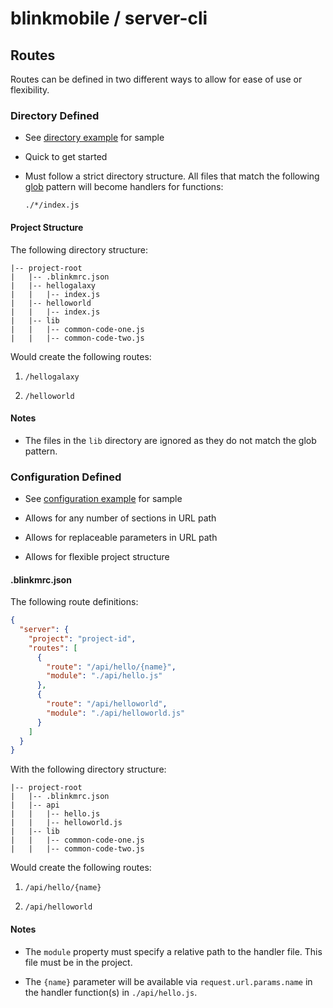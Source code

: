 # blinkmobile / server-cli

## Routes

Routes can be defined in two different ways to allow for ease of use or flexibility.

### Directory Defined

-   See [directory example](../examples/directory) for sample

-   Quick to get started

-   Must follow a strict directory structure. All files that match the following [glob](https://github.com/isaacs/node-glob) pattern will become handlers for functions:

    ```
    ./*/index.js
    ```

#### Project Structure

The following directory structure:

```
|-- project-root
|   |-- .blinkmrc.json
|   |-- hellogalaxy
|   |   |-- index.js
|   |-- helloworld
|   |   |-- index.js
|   |-- lib
|   |   |-- common-code-one.js
|   |   |-- common-code-two.js
```

Would create the following routes:

1.  `/hellogalaxy`

1.  `/helloworld`

#### Notes

-   The files in the `lib` directory are ignored as they do not match the glob pattern.

### Configuration Defined

-   See [configuration example](../examples/configuration) for sample

-   Allows for any number of sections in URL path

-   Allows for replaceable parameters in URL path

-   Allows for flexible project structure

#### .blinkmrc.json

The following route definitions:

```json
{
  "server": {
    "project": "project-id",
    "routes": [
      {
        "route": "/api/hello/{name}",
        "module": "./api/hello.js"
      },
      {
        "route": "/api/helloworld",
        "module": "./api/helloworld.js"
      }
    ]
  }
}
```

With the following directory structure:

```
|-- project-root
|   |-- .blinkmrc.json
|   |-- api
|   |   |-- hello.js
|   |   |-- helloworld.js
|   |-- lib
|   |   |-- common-code-one.js
|   |   |-- common-code-two.js
```

Would create the following routes:

1.  `/api/hello/{name}`

1.  `/api/helloworld`

#### Notes

-   The `module` property must specify a relative path to the handler file. This file must be in the project.

-   The `{name}` parameter will be available via `request.url.params.name` in the handler function(s) in `./api/hello.js`.
